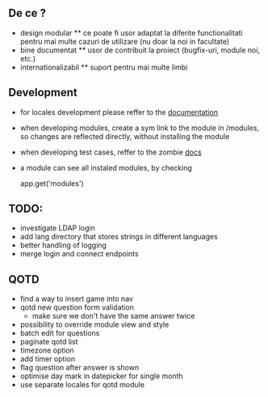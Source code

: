 ## De ce ?
* design modular
** ce poate fi usor adaptat la diferite functionalitati pentru mai multe cazuri
de utilizare (nu doar la noi in facultate)
* bine documentat
** usor de contribuit la proiect (bugfix-uri, module noi, etc.)
* internationalizabil
** suport pentru mai multe limbi

## Development
* for locales development please reffer to the [documentation](https://github.com/jeresig/i18n-node-2)
* when developing modules, create a sym link to the module in /modules, so changes
are reflected directly, without installing the module
* when developing test cases, reffer to the zombie [docs](http://zombie.js.org/#assertions)
* a module can see all instaled modules, by checking

	app.get('modules')


## TODO:
* investigate LDAP login
* add lang directory that stores strings in different languages
* better handling of logging
* merge login and connect endpoints

## QOTD
* find a way to insert game into nav
* qotd new question form validation
	* make sure we don't have the same answer twice
* possibility to override module view and style
* batch edit for questions
* paginate qotd list
* timezone option
* add timer option
* flag question after answer is shown
* optimise day mark in datepicker for single month
* use separate locales for qotd module
